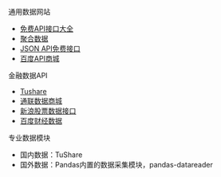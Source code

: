 通用数据网站
+ [免费API接口大全](https://www.free-api.com/)
+ [聚合数据](https://www.juhe.cn/)
+ [JSON API免费接口](https://www.bejson.com/knownjson/webInterface/)
+ [百度API商城](https://apis.baidu.com/)


金融数据API
+ [Tushare](https://tushare.pro/)
+ [通联数据商城](https://mall.datayes.com/dashboard)
+ [新浪股票数据接口](http://hq.sinajs.cn)
+ [百度财经数据](http://stock.baidu.com/)

专业数据模块
+ 国内数据：TuShare
+ 国外数据：Pandas内置的数据采集模块，pandas-datareader





